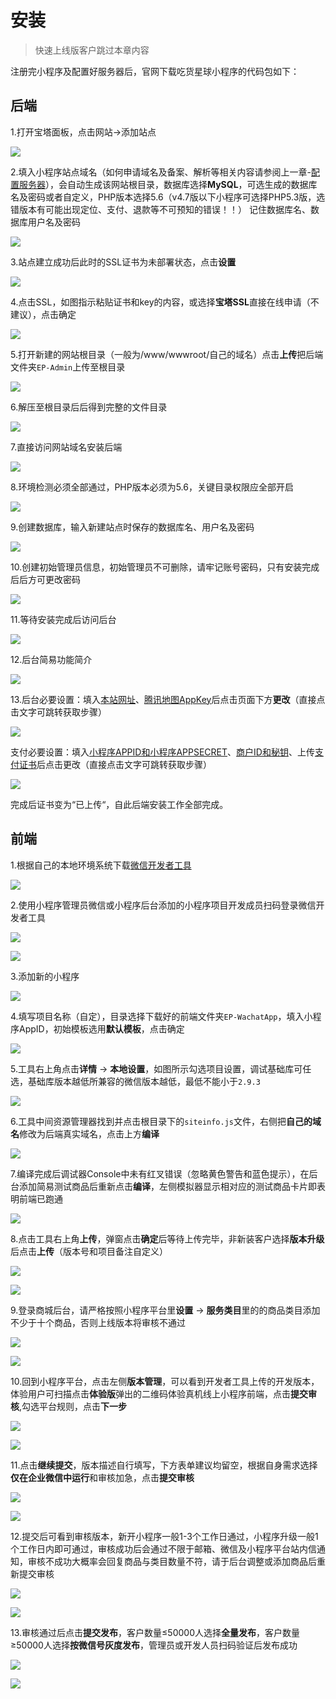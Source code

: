 # 安装
> 快速上线版客户跳过本章内容

注册完小程序及配置好服务器后，官网下载吃货星球小程序的代码包如下：

## 后端 <span id="hd"></span>

1.打开宝塔面板，点击网站->添加站点

![](https://image.docs.ch871.com/screenshot-bt.web01.png)

2.填入小程序站点域名（如何申请域名及备案、解析等相关内容请参阅上一章-[配置服务器](http://docs.ch871.com/config/ready.html#gmjpzfwq)），会自动生成该网站根目录，数据库选择**MySQL**，可选生成的数据库名及密码或者自定义，PHP版本选择5.6（v4.7版以下小程序可选择PHP5.3版，选错版本有可能出现定位、支付、退款等不可预知的错误！！）
记住数据库名、数据库用户名及密码

![](https://image.docs.ch871.com/screenshot-bt.web02.png)

3.站点建立成功后此时的SSL证书为未部署状态，点击**设置**

![](https://image.docs.ch871.com/screenshot-bt.web03.png)

4.点击SSL，如图指示粘贴证书和key的内容，或选择**宝塔SSL**直接在线申请（不建议），点击确定

![](https://image.docs.ch871.com/screenshot-bt.web04.png)

5.打开新建的网站根目录（一般为/www/wwwroot/自己的域名）点击**上传**把后端文件夹`EP-Admin`上传至根目录

![](https://image.docs.ch871.com/screenshot-bt.web05.png)

6.解压至根目录后后得到完整的文件目录

![](https://image.docs.ch871.com/screenshot-bt.web06.png)

7.直接访问网站域名安装后端

![](https://image.docs.ch871.com/screenshot-install.back01.png)

8.环境检测必须全部通过，PHP版本必须为5.6，关键目录权限应全部开启

![](https://image.docs.ch871.com/screenshot-install.back02.png)

9.创建数据库，输入新建站点时保存的数据库名、用户名及密码

![](https://image.docs.ch871.com/screenshot-install.back03.png)

10.创建初始管理员信息，初始管理员不可删除，请牢记账号密码，只有安装完成后后方可更改密码

![](https://image.docs.ch871.com/screenshot-install.back04.png)

11.等待安装完成后访问后台

![](https://image.docs.ch871.com/screenshot-install.back05.png)

12.后台简易功能简介

![](https://image.docs.ch871.com/screenshot-index.back01.png)

13.后台必要设置：填入[本站网址](http://docs.ch871.com/config/setup.html#hd)、[腾讯地图AppKey](http://docs.ch871.com/config/ready.html#zctxdtk)后点击页面下方**更改**（直接点击文字可跳转获取步骤）

![](https://image.docs.ch871.com/screenshot-index.back02.png)

支付必要设置：填入[小程序APPID和小程序APPSECRET](http://docs.ch871.com/config/ready.html#zc)、[商户ID和秘钥](http://docs.ch871.com/config/ready.html#zc)、上传[支付证书](http://docs.ch871.com/config/ready.html#pz)后点击更改（直接点击文字可跳转获取步骤）

![](https://image.docs.ch871.com/screenshot-index.back03.png)

完成后证书变为“已上传“，自此后端安装工作全部完成。

## 前端 <span id="qd"></span>

1.根据自己的本地环境系统下载[微信开发者工具](https://developers.weixin.qq.com/miniprogram/dev/devtools/download.html)

![](https://image.docs.ch871.com/screenshot-developers.weixin.qq.com01.png)

2.使用小程序管理员微信或小程序后台添加的小程序项目开发成员扫码登录微信开发者工具

![](https://image.docs.ch871.com/screenshot-mp.weixin.qq.com42.png)

![](https://image.docs.ch871.com/screenshot-developers.tool01.png)

3.添加新的小程序

![](https://image.docs.ch871.com/screenshot-developers.tool02.png)

4.填写项目名称（自定），目录选择下载好的前端文件夹`EP-WachatApp`，填入小程序AppID，初始模板选用**默认模板**，点击确定

![](https://image.docs.ch871.com/screenshot-developers.tool03.png)

5.工具右上角点击**详情** -> **本地设置**，如图所示勾选项目设置，调试基础库可任选，基础库版本越低所兼容的微信版本越低，最低不能小于`2.9.3`

![](https://image.docs.ch871.com/screenshot-developers.tool04.png)

6.工具中间资源管理器找到并点击根目录下的`siteinfo.js`文件，右侧把**自己的域名**修改为后端真实域名，点击上方**编译**

![](https://image.docs.ch871.com/screenshot-developers.tool05.png)

7.编译完成后调试器Console中未有红叉错误（忽略黄色警告和蓝色提示），在后台添加简易测试商品后重新点击**编译**，左侧模拟器显示相对应的测试商品卡片即表明前端已跑通

![](https://image.docs.ch871.com/screenshot-developers.tool06.png)

8.点击工具右上角**上传**，弹窗点击**确定**后等待上传完毕，非新装客户选择**版本升级**后点击**上传**（版本号和项目备注自定义）

![](https://image.docs.ch871.com/screenshot-developers.tool07.png)

![](https://image.docs.ch871.com/screenshot-developers.tool08.png)

9.登录商城后台，请严格按照小程序平台里**设置** -> **服务类目**里的的商品类目添加不少于十个商品，否则上线版本将审核不通过

![](https://image.docs.ch871.com/screenshot-mp.weixin.qq.com43.png)

![](https://image.docs.ch871.com/screenshot-demo.back01.png)

10.回到小程序平台，点击左侧**版本管理**，可以看到开发者工具上传的开发版本，体验用户可扫描点击**体验版**弹出的二维码体验真机线上小程序前端，点击**提交审核**,勾选平台规则，点击**下一步**

![](https://image.docs.ch871.com/screenshot-mp.weixin.qq.com44.png)

![](https://image.docs.ch871.com/screenshot-mp.weixin.qq.com45.png)

11.点击**继续提交**，版本描述自行填写，下方表单建议均留空，根据自身需求选择**仅在企业微信中运行**和审核加急，点击**提交审核**

![](https://image.docs.ch871.com/screenshot-mp.weixin.qq.com46.png)

![](https://image.docs.ch871.com/screenshot-mp.weixin.qq.com47.png)

12.提交后可看到审核版本，新开小程序一般1-3个工作日通过，小程序升级一般1个工作日内即可通过，审核成功后会通过不限于邮箱、微信及小程序平台站内信通知，审核不成功大概率会回复商品与类目数量不符，请于后台调整或添加商品后重新提交审核

![](https://image.docs.ch871.com/screenshot-mp.weixin.qq.com48.png)

![](https://image.docs.ch871.com/screenshot-mp.weixin.qq.com49.png)

13.审核通过后点击**提交发布**，客户数量≤50000人选择**全量发布**，客户数量≥50000人选择**按微信号灰度发布**，管理员或开发人员扫码验证后发布成功

![](https://image.docs.ch871.com/screenshot-mp.weixin.qq.com50.png)

![](https://image.docs.ch871.com/screenshot-mp.weixin.qq.com51.png)
